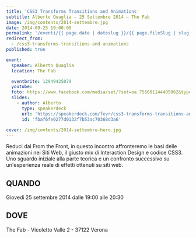 ```yaml
---
title: 'CSS3 Transforms Transitions and Animations'
subtitle: Alberto Quaglia – 25 Settembre 2014 – The Fab
image: /img/contents/2014-settembre.jpg
date: 2014-09-25 19:00:00
permalink: '/eventi/{{ page.date | dateslug }}/{{ page.fileSlug | slug }}/index.html'
redirect_from:
  - /css3-transforms-transitions-and-animations
published: true

event:
  speaker: Alberto Quaglia
  location: The Fab

  eventbrite: 12949425079
  youtube:
  foto: https://www.facebook.com/media/set/?set=oa.756601144405062&type=1
  slides:
    - author: Alberto
      type: speakerdeck
      url: 'https://speakerdeck.com/fevr/css3-transforms-transitions-and-animations'
      id: 'fbaf6fe0277d0132f7b53ac70368d3a6'

cover: /img/contents/2014-settembre-hero.jpg
---
```


Reduci dal From the Front, in questo incontro affronteremo le basi delle animazioni nei Siti Web,
il giusto mix di Interaction Design e codice CSS3. Uno sguardo iniziale alla parte teorica e un
confronto successivo su un'esperienza reale di effetti ottenuti su siti web.

## QUANDO

Giovedì 25 settembre 2014 dalle 19:00 alle 20:30

## DOVE

The Fab - Vicoletto Valle 2 - 37122 Verona
